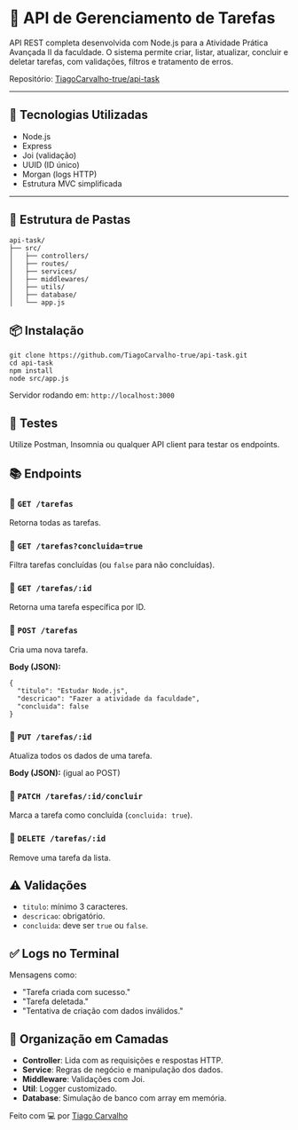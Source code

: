 
# 📌 API de Gerenciamento de Tarefas

API REST completa desenvolvida com Node.js para a Atividade Prática Avançada II da faculdade. O sistema permite criar, listar, atualizar, concluir e deletar tarefas, com validações, filtros e tratamento de erros.

Repositório: [TiagoCarvalho-true/api-task](https://github.com/TiagoCarvalho-true/api-task)

---

## 🚀 Tecnologias Utilizadas

- Node.js
- Express
- Joi (validação)
- UUID (ID único)
- Morgan (logs HTTP)
- Estrutura MVC simplificada

---

## 📂 Estrutura de Pastas

```
api-task/
├── src/
│   ├── controllers/
│   ├── routes/
│   ├── services/
│   ├── middlewares/
│   ├── utils/
│   ├── database/
│   └── app.js
```



## 📦 Instalação

```
git clone https://github.com/TiagoCarvalho-true/api-task.git
cd api-task
npm install
node src/app.js
```

Servidor rodando em: `http://localhost:3000`



## 🧪 Testes

Utilize Postman, Insomnia ou qualquer API client para testar os endpoints.



## 📚 Endpoints

### 🔹 `GET /tarefas`
Retorna todas as tarefas.

### 🔹 `GET /tarefas?concluida=true`
Filtra tarefas concluídas (ou `false` para não concluídas).

### 🔹 `GET /tarefas/:id`
Retorna uma tarefa específica por ID.

### 🔹 `POST /tarefas`
Cria uma nova tarefa.

**Body (JSON):**
```
{
  "titulo": "Estudar Node.js",
  "descricao": "Fazer a atividade da faculdade",
  "concluida": false
}
```

### 🔹 `PUT /tarefas/:id`
Atualiza todos os dados de uma tarefa.

**Body (JSON):** (igual ao POST)

### 🔹 `PATCH /tarefas/:id/concluir`
Marca a tarefa como concluída (`concluida: true`).

### 🔹 `DELETE /tarefas/:id`
Remove uma tarefa da lista.



## ⚠️ Validações

- `titulo`: mínimo 3 caracteres.
- `descricao`: obrigatório.
- `concluida`: deve ser `true` ou `false`.



## ✅ Logs no Terminal

Mensagens como:
- "Tarefa criada com sucesso."
- "Tarefa deletada."
- "Tentativa de criação com dados inválidos."



## 🧠 Organização em Camadas

- **Controller**: Lida com as requisições e respostas HTTP.
- **Service**: Regras de negócio e manipulação dos dados.
- **Middleware**: Validações com Joi.
- **Util**: Logger customizado.
- **Database**: Simulação de banco com array em memória.



Feito com 💻 por [Tiago Carvalho](https://github.com/TiagoCarvalho-true)
```

